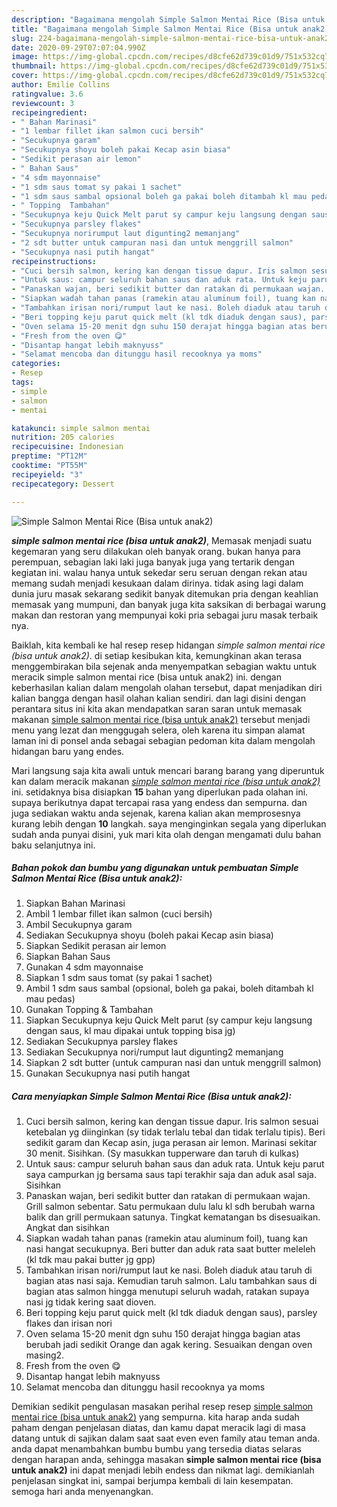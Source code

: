 ```yaml
---
description: "Bagaimana mengolah Simple Salmon Mentai Rice (Bisa untuk anak2) Lezat"
title: "Bagaimana mengolah Simple Salmon Mentai Rice (Bisa untuk anak2) Lezat"
slug: 224-bagaimana-mengolah-simple-salmon-mentai-rice-bisa-untuk-anak2-lezat
date: 2020-09-29T07:07:04.990Z
image: https://img-global.cpcdn.com/recipes/d8cfe62d739c01d9/751x532cq70/simple-salmon-mentai-rice-bisa-untuk-anak2-foto-resep-utama.jpg
thumbnail: https://img-global.cpcdn.com/recipes/d8cfe62d739c01d9/751x532cq70/simple-salmon-mentai-rice-bisa-untuk-anak2-foto-resep-utama.jpg
cover: https://img-global.cpcdn.com/recipes/d8cfe62d739c01d9/751x532cq70/simple-salmon-mentai-rice-bisa-untuk-anak2-foto-resep-utama.jpg
author: Emilie Collins
ratingvalue: 3.6
reviewcount: 3
recipeingredient:
- " Bahan Marinasi"
- "1 lembar fillet ikan salmon cuci bersih"
- "Secukupnya garam"
- "Secukupnya shoyu boleh pakai Kecap asin biasa"
- "Sedikit perasan air lemon"
- " Bahan Saus"
- "4 sdm mayonnaise"
- "1 sdm saus tomat sy pakai 1 sachet"
- "1 sdm saus sambal opsional boleh ga pakai boleh ditambah kl mau pedas"
- " Topping  Tambahan"
- "Secukupnya keju Quick Melt parut sy campur keju langsung dengan saus kl mau dipakai untuk topping bisa jg"
- "Secukupnya parsley flakes"
- "Secukupnya norirumput laut digunting2 memanjang"
- "2 sdt butter untuk campuran nasi dan untuk menggrill salmon"
- "Secukupnya nasi putih hangat"
recipeinstructions:
- "Cuci bersih salmon, kering kan dengan tissue dapur. Iris salmon sesuai ketebalan yg diinginkan (sy tidak terlalu tebal dan tidak terlalu tipis). Beri sedikit garam dan Kecap asin, juga perasan air lemon. Marinasi sekitar 30 menit. Sisihkan. (Sy masukkan tupperware dan taruh di kulkas)"
- "Untuk saus: campur seluruh bahan saus dan aduk rata. Untuk keju parut saya campurkan jg bersama saus tapi terakhir saja dan aduk asal saja. Sisihkan"
- "Panaskan wajan, beri sedikit butter dan ratakan di permukaan wajan. Grill salmon sebentar. Satu permukaan dulu lalu kl sdh berubah warna balik dan grill permukaan satunya. Tingkat kematangan bs disesuaikan. Angkat dan sisihkan"
- "Siapkan wadah tahan panas (ramekin atau aluminum foil), tuang kan nasi hangat secukupnya. Beri butter dan aduk rata saat butter meleleh (kl tdk mau pakai butter jg gpp)"
- "Tambahkan irisan nori/rumput laut ke nasi. Boleh diaduk atau taruh di bagian atas nasi saja. Kemudian taruh salmon. Lalu tambahkan saus di bagian atas salmon hingga menutupi seluruh wadah, ratakan supaya nasi jg tidak kering saat dioven."
- "Beri topping keju parut quick melt (kl tdk diaduk dengan saus), parsley flakes dan irisan nori"
- "Oven selama 15-20 menit dgn suhu 150 derajat hingga bagian atas berubah jadi sedikit Orange dan agak kering. Sesuaikan dengan oven masing2."
- "Fresh from the oven 😋"
- "Disantap hangat lebih maknyuss"
- "Selamat mencoba dan ditunggu hasil recooknya ya moms"
categories:
- Resep
tags:
- simple
- salmon
- mentai

katakunci: simple salmon mentai 
nutrition: 205 calories
recipecuisine: Indonesian
preptime: "PT12M"
cooktime: "PT55M"
recipeyield: "3"
recipecategory: Dessert

---
```



![Simple Salmon Mentai Rice (Bisa untuk anak2)](https://img-global.cpcdn.com/recipes/d8cfe62d739c01d9/751x532cq70/simple-salmon-mentai-rice-bisa-untuk-anak2-foto-resep-utama.jpg)

<b><i>simple salmon mentai rice (bisa untuk anak2)</i></b>, Memasak menjadi suatu kegemaran yang seru dilakukan oleh banyak orang. bukan hanya para perempuan, sebagian laki laki juga banyak juga yang tertarik dengan kegiatan ini. walau hanya untuk sekedar seru seruan dengan rekan atau memang sudah menjadi kesukaan dalam dirinya. tidak asing lagi dalam dunia juru masak sekarang sedikit banyak ditemukan pria dengan keahlian memasak yang mumpuni, dan banyak juga kita saksikan di berbagai warung makan dan restoran yang mempunyai koki pria sebagai juru masak terbaik nya.



Baiklah, kita kembali ke hal resep resep hidangan <i>simple salmon mentai rice (bisa untuk anak2)</i>. di setiap kesibukan kita, kemungkinan akan terasa menggembirakan bila sejenak anda menyempatkan sebagian waktu untuk meracik simple salmon mentai rice (bisa untuk anak2) ini. dengan keberhasilan kalian dalam mengolah olahan tersebut, dapat menjadikan diri kalian bangga dengan hasil olahan kalian sendiri. dan lagi disini dengan perantara situs ini kita akan mendapatkan saran saran untuk memasak makanan <u>simple salmon mentai rice (bisa untuk anak2)</u> tersebut menjadi menu yang lezat dan menggugah selera, oleh karena itu simpan alamat laman ini di ponsel anda sebagai sebagian pedoman kita dalam mengolah hidangan baru yang endes.


Mari langsung saja kita awali untuk mencari barang barang yang diperuntuk kan dalam meracik makanan <u><i>simple salmon mentai rice (bisa untuk anak2)</i></u> ini. setidaknya bisa disiapkan <b>15</b> bahan yang diperlukan pada olahan ini. supaya berikutnya dapat tercapai rasa yang endess dan sempurna. dan juga sediakan waktu anda sejenak, karena kalian akan memprosesnya kurang lebih dengan <b>10</b> langkah. saya menginginkan segala yang diperlukan sudah anda punyai disini, yuk mari kita olah dengan mengamati dulu bahan baku selanjutnya ini.

<!--inarticleads1-->

##### Bahan pokok dan bumbu yang digunakan untuk pembuatan Simple Salmon Mentai Rice (Bisa untuk anak2):

1. Siapkan  Bahan Marinasi
1. Ambil 1 lembar fillet ikan salmon (cuci bersih)
1. Ambil Secukupnya garam
1. Sediakan Secukupnya shoyu (boleh pakai Kecap asin biasa)
1. Siapkan Sedikit perasan air lemon
1. Siapkan  Bahan Saus
1. Gunakan 4 sdm mayonnaise
1. Siapkan 1 sdm saus tomat (sy pakai 1 sachet)
1. Ambil 1 sdm saus sambal (opsional, boleh ga pakai, boleh ditambah kl mau pedas)
1. Gunakan  Topping &amp; Tambahan
1. Siapkan Secukupnya keju Quick Melt parut (sy campur keju langsung dengan saus, kl mau dipakai untuk topping bisa jg)
1. Sediakan Secukupnya parsley flakes
1. Sediakan Secukupnya nori/rumput laut digunting2 memanjang
1. Siapkan 2 sdt butter (untuk campuran nasi dan untuk menggrill salmon)
1. Gunakan Secukupnya nasi putih hangat




<!--inarticleads2-->

##### Cara menyiapkan Simple Salmon Mentai Rice (Bisa untuk anak2):

1. Cuci bersih salmon, kering kan dengan tissue dapur. Iris salmon sesuai ketebalan yg diinginkan (sy tidak terlalu tebal dan tidak terlalu tipis). Beri sedikit garam dan Kecap asin, juga perasan air lemon. Marinasi sekitar 30 menit. Sisihkan. (Sy masukkan tupperware dan taruh di kulkas)
1. Untuk saus: campur seluruh bahan saus dan aduk rata. Untuk keju parut saya campurkan jg bersama saus tapi terakhir saja dan aduk asal saja. Sisihkan
1. Panaskan wajan, beri sedikit butter dan ratakan di permukaan wajan. Grill salmon sebentar. Satu permukaan dulu lalu kl sdh berubah warna balik dan grill permukaan satunya. Tingkat kematangan bs disesuaikan. Angkat dan sisihkan
1. Siapkan wadah tahan panas (ramekin atau aluminum foil), tuang kan nasi hangat secukupnya. Beri butter dan aduk rata saat butter meleleh (kl tdk mau pakai butter jg gpp)
1. Tambahkan irisan nori/rumput laut ke nasi. Boleh diaduk atau taruh di bagian atas nasi saja. Kemudian taruh salmon. Lalu tambahkan saus di bagian atas salmon hingga menutupi seluruh wadah, ratakan supaya nasi jg tidak kering saat dioven.
1. Beri topping keju parut quick melt (kl tdk diaduk dengan saus), parsley flakes dan irisan nori
1. Oven selama 15-20 menit dgn suhu 150 derajat hingga bagian atas berubah jadi sedikit Orange dan agak kering. Sesuaikan dengan oven masing2.
1. Fresh from the oven 😋
1. Disantap hangat lebih maknyuss
1. Selamat mencoba dan ditunggu hasil recooknya ya moms




Demikian sedikit pengulasan masakan perihal resep resep <u>simple salmon mentai rice (bisa untuk anak2)</u> yang sempurna. kita harap anda sudah paham dengan penjelasan diatas, dan kamu dapat meracik lagi di masa datang untuk di sajikan dalam saat saat even even family atau teman anda. anda dapat menambahkan bumbu bumbu yang tersedia diatas selaras dengan harapan anda, sehingga masakan <b>simple salmon mentai rice (bisa untuk anak2)</b> ini dapat menjadi lebih endess dan nikmat lagi. demikianlah penjelasan singkat ini, sampai berjumpa kembali di lain kesempatan. semoga hari anda menyenangkan.
